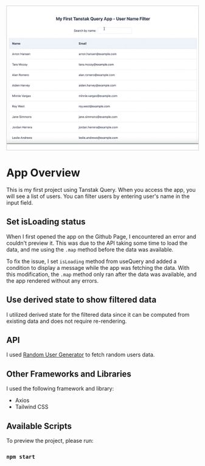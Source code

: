 <img src='./src/assets/image.gif' alt='Filter by name' style="border: 1px solid #ccc;">

# App Overview

This is my first project using Tanstak Query. When you access the app, you will see a list of users. You can filter users by entering user's name in the input field.

## Set isLoading status

When I first opened the app on the Github Page, I encountered an error and couldn't preview it. This was due to the API taking some time to load the data, and me using the `.map` method before the data was available.

To fix the issue, I set `isLoading` method from useQuery and added a condition to display a message while the app was fetching the data. With this modification, the `.map` method only ran after the data was available, and the app rendered without any errors.

## Use derived state to show filtered data

I utilized derived state for the filtered data since it can be computed from existing data and does not require re-rendering.

## API

I used [Random User Generator](https://randomuser.me) to fetch random users data.

## Other Frameworks and Libraries

I used the following framework and library:

- Axios
- Tailwind CSS

## Available Scripts

To preview the project, please run:

### `npm start`
